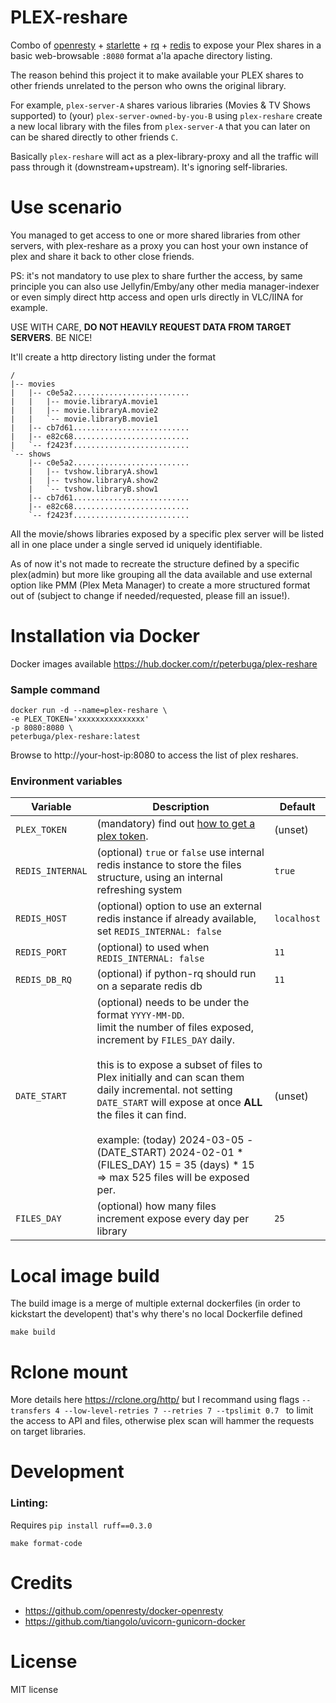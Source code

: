 # PLEX-reshare

Combo of [openresty](https://openresty.org/) + [starlette](https://www.starlette.io/) + [rq](https://python-rq.org) + [redis](https://redis.io/) to expose your Plex shares in a basic web-browsable `:8080`  format a'la apache directory listing.

The reason behind this project it to make available your PLEX shares to other friends unrelated to the person who owns the original library.

For example, `plex-server-A` shares various libraries (Movies & TV Shows supported) to (your) `plex-server-owned-by-you-B`
using `plex-reshare` create a new local library with the files from `plex-server-A` that you can later on can be shared directly to other friends `C`.

Basically `plex-reshare` will act as a plex-library-proxy and all the traffic will pass through it (downstream+upstream). It's ignoring self-libraries.


# Use scenario

You managed to get access to one or more shared libraries from other servers, with plex-reshare as a proxy you can host your own instance of plex and share it back to other close friends.

PS: it's not mandatory to use plex to share further the access, by same principle you can also use Jellyfin/Emby/any other media manager-indexer or even simply direct http access and open urls directly in VLC/IINA for example.

USE WITH CARE, **DO NOT HEAVILY REQUEST DATA FROM TARGET SERVERS**. BE NICE!

It'll create a http directory listing under the format

```
/
|-- movies
|   |-- c0e5a2..........................
|   |   |-- movie.libraryA.movie1
|   |   |-- movie.libraryA.movie2
|   |   `-- movie.libraryB.movie1
|   |-- cb7d61..........................
|   |-- e82c68..........................
|   `-- f2423f..........................
`-- shows
    |-- c0e5a2..........................
    |   |-- tvshow.libraryA.show1
    |   |-- tvshow.libraryA.show2
    |   `-- tvshow.libraryB.show1
    |-- cb7d61..........................
    |-- e82c68..........................
    `-- f2423f..........................
```

All the movie/shows libraries exposed by a specific plex server will be listed all in one place under a single served id uniquely identifiable.

As of now it's not made to recreate the structure defined by a specific plex(admin) but more like grouping all the data available and use external option like PMM (Plex Meta Manager) to create a more structured format out of (subject to change if needed/requested, please fill an issue!).


# Installation via Docker

Docker images available https://hub.docker.com/r/peterbuga/plex-reshare

### Sample command
```
docker run -d --name=plex-reshare \
-e PLEX_TOKEN='xxxxxxxxxxxxxxx'
-p 8080:8080 \
peterbuga/plex-reshare:latest
```
Browse to http://your-host-ip:8080 to access the list of plex reshares.

### Environment variables

| Variable       | Description                                                                                                                                                                                                                                                                                                                                                                                                                                       | Default |
| ---------------- |---------------------------------------------------------------------------------------------------------------------------------------------------------------------------------------------------------------------------------------------------------------------------------------------------------------------------------------------------------------------------------------------------------------------------------------------------| --------- |
|`PLEX_TOKEN`| (mandatory) find out [how to get a plex token](https://support.plex.tv/articles/204059436-finding-an-authentication-token-x-plex-token/).                                                                                                                                                                                                                                                                                                         | (unset) |
|`REDIS_INTERNAL`| (optional) `true` or `false` use internal redis instance to store the files structure, using an internal refreshing system                                                                                                                                                                                                                                                                                                                        | `true` |
|`REDIS_HOST`| (optional) option to use an external redis instance if already available, set `REDIS_INTERNAL: false`                                                                                                                                                                                                                                                                                                                                             | `localhost` |
|`REDIS_PORT`| (optional) to used when `REDIS_INTERNAL: false`                                                                                                                                                                                                                                                                                                                                                                                                   | `11` |
|`REDIS_DB_RQ`| (optional) if python-rq should run on a separate redis db                                                                                                                                                                                                                                                                                                                                                                                         | `11` |
|`DATE_START`| (optional) needs to be under the format `YYYY-MM-DD`. <br>limit the number of files exposed, increment by `FILES_DAY` daily. <br><br>this is to expose a subset of files to Plex initially and can scan them daily incremental. not setting `DATE_START` will expose at once **ALL** the files it can find. <br><br>example: (today) 2024-03-05 - (DATE_START) 2024-02-01 * (FILES_DAY) 15 = 35 (days) * 15 => max 525 files will be exposed per. | (unset) |
|`FILES_DAY`| (optional) how many files increment expose every day per library                                                                                                                                                                                                                                                                                                                                                                                  | `25` |


# Local image build
The build image is a merge of multiple external dockerfiles (in order to kickstart the developent) that's why there's no local Dockerfile defined

`make build`

# Rclone mount
More details here https://rclone.org/http/ but I recommand using flags `--transfers 4 --low-level-retries 7 --retries 7 --tpslimit 0.7 ` to limit the access to API and files, otherwise plex scan will hammer the requests on target libraries.

# Development
### Linting:
Requires `pip install ruff==0.3.0`

`make format-code`

# Credits
- https://github.com/openresty/docker-openresty
- https://github.com/tiangolo/uvicorn-gunicorn-docker

# License
MIT license
